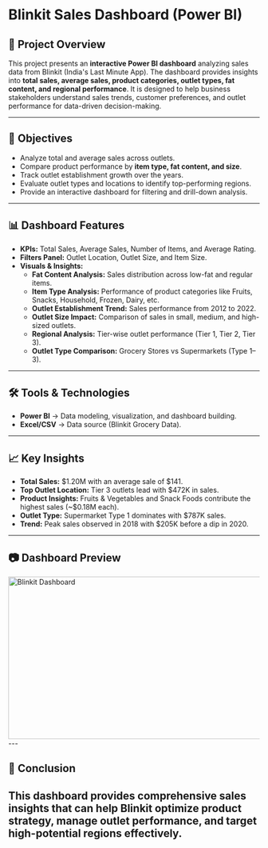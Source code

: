 # Blinkit Sales Dashboard (Power BI)

## 📌 Project Overview  
This project presents an **interactive Power BI dashboard** analyzing sales data from Blinkit (India's Last Minute App). The dashboard provides insights into **total sales, average sales, product categories, outlet types, fat content, and regional performance**. It is designed to help business stakeholders understand sales trends, customer preferences, and outlet performance for data-driven decision-making.  

---

## 🎯 Objectives  
- Analyze total and average sales across outlets.  
- Compare product performance by **item type, fat content, and size**.  
- Track outlet establishment growth over the years.  
- Evaluate outlet types and locations to identify top-performing regions.  
- Provide an interactive dashboard for filtering and drill-down analysis.  

---

## 📊 Dashboard Features  
- **KPIs:** Total Sales, Average Sales, Number of Items, and Average Rating.  
- **Filters Panel:** Outlet Location, Outlet Size, and Item Size.  
- **Visuals & Insights:**  
  - **Fat Content Analysis:** Sales distribution across low-fat and regular items.  
  - **Item Type Analysis:** Performance of product categories like Fruits, Snacks, Household, Frozen, Dairy, etc.  
  - **Outlet Establishment Trend:** Sales performance from 2012 to 2022.  
  - **Outlet Size Impact:** Comparison of sales in small, medium, and high-sized outlets.  
  - **Regional Analysis:** Tier-wise outlet performance (Tier 1, Tier 2, Tier 3).  
  - **Outlet Type Comparison:** Grocery Stores vs Supermarkets (Type 1–3).  

---

## 🛠️ Tools & Technologies  
- **Power BI** → Data modeling, visualization, and dashboard building.  
- **Excel/CSV** → Data source (Blinkit Grocery Data).  

---

## 📈 Key Insights  
- **Total Sales:** $1.20M with an average sale of $141.  
- **Top Outlet Location:** Tier 3 outlets lead with $472K in sales.  
- **Product Insights:** Fruits & Vegetables and Snack Foods contribute the highest sales (~$0.18M each).  
- **Outlet Type:** Supermarket Type 1 dominates with $787K sales.  
- **Trend:** Peak sales observed in 2018 with $205K before a dip in 2020.  

---

## 📷 Dashboard Preview  
 <img width="604" height="325" alt="Blinkit Dashboard" src="https://github.com/user-attachments/assets/46745b58-bc02-4433-b63a-cf0807639ae7" />
---

## 📌 Conclusion  
This dashboard provides **comprehensive sales insights** that can help Blinkit optimize product strategy, manage outlet performance, and target high-potential regions effectively.  
---
